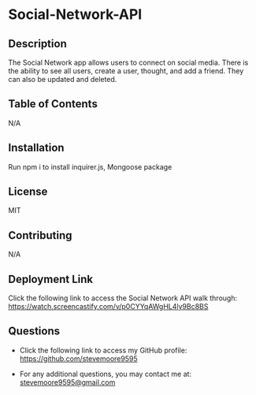 # Social-Network-API

## Description

The Social Network app allows users to connect on social media. There is the ability to see all users, create a user, thought, and add a friend. They can also be updated and deleted.

  ## Table of Contents

  N/A

  ## Installation

  Run npm i to install inquirer.js, Mongoose package

  ## License

  MIT

  ## Contributing

  N/A

  ## Deployment Link
  
  Click the following link to access the Social Network API walk through: https://watch.screencastify.com/v/p0CYYqAWgHL4ly9Bc8BS

  ## Questions

  - Click the following link to access my GitHub profile: https://github.com/stevemoore9595
  
  - For any additional questions, you may contact me at: stevemoore9595@gmail.com